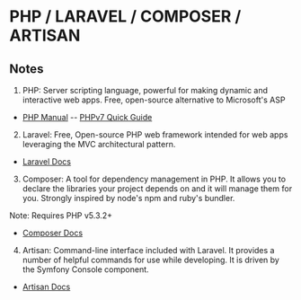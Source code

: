 # PHP / LARAVEL / COMPOSER / ARTISAN

## Notes

1) PHP: Server scripting language, powerful for making dynamic and interactive web apps. Free, open-source alternative to Microsoft's ASP

* [PHP Manual](https://www.php.net/manual/en/)
-- [PHPv7 Quick Guide](https://www.tutorialspoint.com/php7/php7_quick_guide.htm)

2) Laravel: Free, Open-source PHP web framework intended for web apps leveraging the MVC architectural pattern.

* [Laravel Docs](https://laravel.com/docs/5.8)

3) Composer: A tool for dependency management in PHP. It allows you to declare the libraries your project depends on and it will manage them for you. Strongly inspired by node's npm and ruby's bundler.

Note: Requires PHP v5.3.2+

* [Composer Docs](https://getcomposer.org/doc/01-basic-usage.md)

4) Artisan: Command-line interface included with Laravel. It provides a number of helpful commands for use while developing. It is driven by the Symfony Console component.

* [Artisan Docs](https://laravel.com/docs/5.0/artisan)
